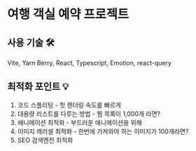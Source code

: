 # 여행 객실 예약 프로젝트

## 사용 기술 🛠️

Vite, Yarn Berry, React, Typescript, Emotion, react-query

## 최적화 포인트 💡

1. 코드 스플리팅 - 첫 렌더링 속도를 빠르게
2. 대용량 리스트를 다루는 방법 - 찜 목록이 1,000개 라면?
3. 애니메이션 최적화 - 부드러운 애니메이션을 위해
4. 이미지 캐러셀 최적화 - 한번에 가져와야 하는 이미지가 100개라면?
5. SEO 검색엔진 최적화

